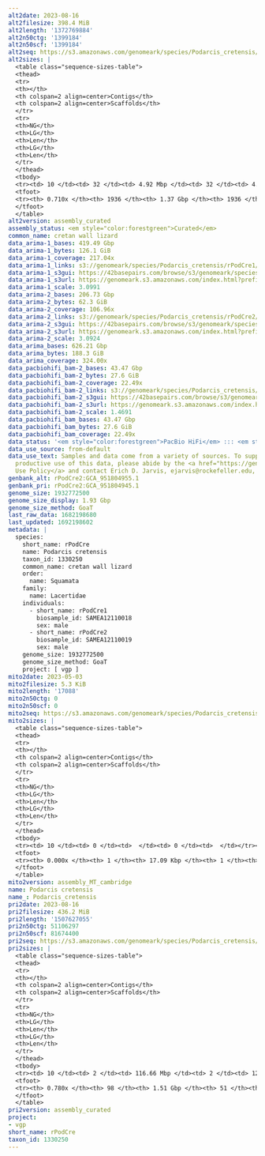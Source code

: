 ```yaml
---
alt2date: 2023-08-16
alt2filesize: 398.4 MiB
alt2length: '1372769884'
alt2n50ctg: '1399184'
alt2n50scf: '1399184'
alt2seq: https://s3.amazonaws.com/genomeark/species/Podarcis_cretensis/rPodCre2/assembly_curated/rPodCre2.alt.cur.20230816.fasta.gz
alt2sizes: |
  <table class="sequence-sizes-table">
  <thead>
  <tr>
  <th></th>
  <th colspan=2 align=center>Contigs</th>
  <th colspan=2 align=center>Scaffolds</th>
  </tr>
  <tr>
  <th>NG</th>
  <th>LG</th>
  <th>Len</th>
  <th>LG</th>
  <th>Len</th>
  </tr>
  </thead>
  <tbody>
  <tr><td> 10 </td><td> 32 </td><td> 4.92 Mbp </td><td> 32 </td><td> 4.92 Mbp </td></tr><tr><td> 20 </td><td> 78 </td><td> 3.58 Mbp </td><td> 78 </td><td> 3.58 Mbp </td></tr><tr><td> 30 </td><td> 139 </td><td> 2.80 Mbp </td><td> 139 </td><td> 2.80 Mbp </td></tr><tr><td> 40 </td><td> 221 </td><td> 1.99 Mbp </td><td> 221 </td><td> 1.99 Mbp </td></tr><tr style="background-color:#cccccc;"><td> 50 </td><td> 337 </td><td> 1.40 Mbp </td><td> 337 </td><td> 1.40 Mbp </td></tr><tr><td> 60 </td><td> 517 </td><td> 0.81 Mbp </td><td> 517 </td><td> 0.81 Mbp </td></tr><tr><td> 70 </td><td> 1231 </td><td> 37.58 Kbp </td><td> 1231 </td><td> 37.58 Kbp </td></tr><tr><td> 80 </td><td> 0 </td><td>  </td><td> 0 </td><td>  </td></tr><tr><td> 90 </td><td> 0 </td><td>  </td><td> 0 </td><td>  </td></tr><tr><td> 100 </td><td> 0 </td><td>  </td><td> 0 </td><td>  </td></tr></tbody>
  <tfoot>
  <tr><th> 0.710x </th><th> 1936 </th><th> 1.37 Gbp </th><th> 1936 </th><th> 1.37 Gbp </th></tr>
  </tfoot>
  </table>
alt2version: assembly_curated
assembly_status: <em style="color:forestgreen">Curated</em>
common_name: cretan wall lizard
data_arima-1_bases: 419.49 Gbp
data_arima-1_bytes: 126.1 GiB
data_arima-1_coverage: 217.04x
data_arima-1_links: s3://genomeark/species/Podarcis_cretensis/rPodCre1/genomic_data/arima/<br>
data_arima-1_s3gui: https://42basepairs.com/browse/s3/genomeark/species/Podarcis_cretensis/rPodCre1/genomic_data/arima/
data_arima-1_s3url: https://genomeark.s3.amazonaws.com/index.html?prefix=species/Podarcis_cretensis/rPodCre1/genomic_data/arima/
data_arima-1_scale: 3.0991
data_arima-2_bases: 206.73 Gbp
data_arima-2_bytes: 62.3 GiB
data_arima-2_coverage: 106.96x
data_arima-2_links: s3://genomeark/species/Podarcis_cretensis/rPodCre2/genomic_data/arima/<br>
data_arima-2_s3gui: https://42basepairs.com/browse/s3/genomeark/species/Podarcis_cretensis/rPodCre2/genomic_data/arima/
data_arima-2_s3url: https://genomeark.s3.amazonaws.com/index.html?prefix=species/Podarcis_cretensis/rPodCre2/genomic_data/arima/
data_arima-2_scale: 3.0924
data_arima_bases: 626.21 Gbp
data_arima_bytes: 188.3 GiB
data_arima_coverage: 324.00x
data_pacbiohifi_bam-2_bases: 43.47 Gbp
data_pacbiohifi_bam-2_bytes: 27.6 GiB
data_pacbiohifi_bam-2_coverage: 22.49x
data_pacbiohifi_bam-2_links: s3://genomeark/species/Podarcis_cretensis/rPodCre2/genomic_data/pacbio_hifi/<br>
data_pacbiohifi_bam-2_s3gui: https://42basepairs.com/browse/s3/genomeark/species/Podarcis_cretensis/rPodCre2/genomic_data/pacbio_hifi/
data_pacbiohifi_bam-2_s3url: https://genomeark.s3.amazonaws.com/index.html?prefix=species/Podarcis_cretensis/rPodCre2/genomic_data/pacbio_hifi/
data_pacbiohifi_bam-2_scale: 1.4691
data_pacbiohifi_bam_bases: 43.47 Gbp
data_pacbiohifi_bam_bytes: 27.6 GiB
data_pacbiohifi_bam_coverage: 22.49x
data_status: '<em style="color:forestgreen">PacBio HiFi</em> ::: <em style="color:forestgreen">Arima</em>'
data_use_source: from-default
data_use_text: Samples and data come from a variety of sources. To support fair and
  productive use of this data, please abide by the <a href="https://genome10k.soe.ucsc.edu/data-use-policies/">Data
  Use Policy</a> and contact Erich D. Jarvis, ejarvis@rockefeller.edu, with any questions.
genbank_alt: rPodCre2:GCA_951804955.1
genbank_pri: rPodCre2:GCA_951804945.1
genome_size: 1932772500
genome_size_display: 1.93 Gbp
genome_size_method: GoaT
last_raw_data: 1682198680
last_updated: 1692198602
metadata: |
  species:
    short_name: rPodCre
    name: Podarcis cretensis
    taxon_id: 1330250
    common_name: cretan wall lizard
    order:
      name: Squamata
    family:
      name: Lacertidae
    individuals:
      - short_name: rPodCre1
        biosample_id: SAMEA12110018
        sex: male
      - short_name: rPodCre2
        biosample_id: SAMEA12110019
        sex: male
    genome_size: 1932772500
    genome_size_method: GoaT
    project: [ vgp ]
mito2date: 2023-05-03
mito2filesize: 5.3 KiB
mito2length: '17088'
mito2n50ctg: 0
mito2n50scf: 0
mito2seq: https://s3.amazonaws.com/genomeark/species/Podarcis_cretensis/rPodCre2/assembly_MT_cambridge/rPodCre2.MT.20230503.fasta.gz
mito2sizes: |
  <table class="sequence-sizes-table">
  <thead>
  <tr>
  <th></th>
  <th colspan=2 align=center>Contigs</th>
  <th colspan=2 align=center>Scaffolds</th>
  </tr>
  <tr>
  <th>NG</th>
  <th>LG</th>
  <th>Len</th>
  <th>LG</th>
  <th>Len</th>
  </tr>
  </thead>
  <tbody>
  <tr><td> 10 </td><td> 0 </td><td>  </td><td> 0 </td><td>  </td></tr><tr><td> 20 </td><td> 0 </td><td>  </td><td> 0 </td><td>  </td></tr><tr><td> 30 </td><td> 0 </td><td>  </td><td> 0 </td><td>  </td></tr><tr><td> 40 </td><td> 0 </td><td>  </td><td> 0 </td><td>  </td></tr><tr style="background-color:#cccccc;"><td> 50 </td><td> 0 </td><td style="background-color:#ff8888;">  </td><td> 0 </td><td style="background-color:#ff8888;">  </td></tr><tr><td> 60 </td><td> 0 </td><td>  </td><td> 0 </td><td>  </td></tr><tr><td> 70 </td><td> 0 </td><td>  </td><td> 0 </td><td>  </td></tr><tr><td> 80 </td><td> 0 </td><td>  </td><td> 0 </td><td>  </td></tr><tr><td> 90 </td><td> 0 </td><td>  </td><td> 0 </td><td>  </td></tr><tr><td> 100 </td><td> 0 </td><td>  </td><td> 0 </td><td>  </td></tr></tbody>
  <tfoot>
  <tr><th> 0.000x </th><th> 1 </th><th> 17.09 Kbp </th><th> 1 </th><th> 17.09 Kbp </th></tr>
  </tfoot>
  </table>
mito2version: assembly_MT_cambridge
name: Podarcis cretensis
name_: Podarcis_cretensis
pri2date: 2023-08-16
pri2filesize: 436.2 MiB
pri2length: '1507627055'
pri2n50ctg: 51106297
pri2n50scf: 81674400
pri2seq: https://s3.amazonaws.com/genomeark/species/Podarcis_cretensis/rPodCre2/assembly_curated/rPodCre2.pri.cur.20230816.fasta.gz
pri2sizes: |
  <table class="sequence-sizes-table">
  <thead>
  <tr>
  <th></th>
  <th colspan=2 align=center>Contigs</th>
  <th colspan=2 align=center>Scaffolds</th>
  </tr>
  <tr>
  <th>NG</th>
  <th>LG</th>
  <th>Len</th>
  <th>LG</th>
  <th>Len</th>
  </tr>
  </thead>
  <tbody>
  <tr><td> 10 </td><td> 2 </td><td> 116.66 Mbp </td><td> 2 </td><td> 128.45 Mbp </td></tr><tr><td> 20 </td><td> 4 </td><td> 89.54 Mbp </td><td> 3 </td><td> 126.79 Mbp </td></tr><tr><td> 30 </td><td> 6 </td><td> 78.54 Mbp </td><td> 5 </td><td> 103.04 Mbp </td></tr><tr><td> 40 </td><td> 9 </td><td> 63.19 Mbp </td><td> 7 </td><td> 94.62 Mbp </td></tr><tr style="background-color:#cccccc;"><td> 50 </td><td> 12 </td><td style="background-color:#88ff88;"> 51.11 Mbp </td><td> 9 </td><td style="background-color:#88ff88;"> 81.67 Mbp </td></tr><tr><td> 60 </td><td> 17 </td><td> 34.45 Mbp </td><td> 12 </td><td> 63.68 Mbp </td></tr><tr><td> 70 </td><td> 28 </td><td> 11.80 Mbp </td><td> 15 </td><td> 51.45 Mbp </td></tr><tr><td> 80 </td><td> 0 </td><td>  </td><td> 0 </td><td>  </td></tr><tr><td> 90 </td><td> 0 </td><td>  </td><td> 0 </td><td>  </td></tr><tr><td> 100 </td><td> 0 </td><td>  </td><td> 0 </td><td>  </td></tr></tbody>
  <tfoot>
  <tr><th> 0.780x </th><th> 98 </th><th> 1.51 Gbp </th><th> 51 </th><th> 1.51 Gbp </th></tr>
  </tfoot>
  </table>
pri2version: assembly_curated
project:
- vgp
short_name: rPodCre
taxon_id: 1330250
---
```

